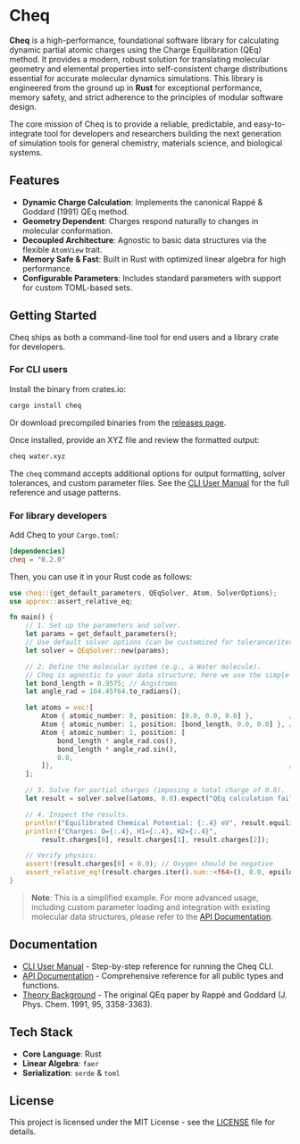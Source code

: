 # Cheq

**Cheq** is a high-performance, foundational software library for calculating dynamic partial atomic charges using the Charge Equilibration (QEq) method. It provides a modern, robust solution for translating molecular geometry and elemental properties into self-consistent charge distributions essential for accurate molecular dynamics simulations. This library is engineered from the ground up in **Rust** for exceptional performance, memory safety, and strict adherence to the principles of modular software design.

The core mission of Cheq is to provide a reliable, predictable, and easy-to-integrate tool for developers and researchers building the next generation of simulation tools for general chemistry, materials science, and biological systems.

## Features

- **Dynamic Charge Calculation**: Implements the canonical Rappé & Goddard (1991) QEq method.
- **Geometry Dependent**: Charges respond naturally to changes in molecular conformation.
- **Decoupled Architecture**: Agnostic to basic data structures via the flexible `AtomView` trait.
- **Memory Safe & Fast**: Built in Rust with optimized linear algebra for high performance.
- **Configurable Parameters**: Includes standard parameters with support for custom TOML-based sets.

## Getting Started

Cheq ships as both a command-line tool for end users and a library crate for developers.

### For CLI users

Install the binary from crates.io:

```sh
cargo install cheq
```

Or download precompiled binaries from the [releases page](https://github.com/caltechmsc/cheq/releases).

Once installed, provide an XYZ file and review the formatted output:

```sh
cheq water.xyz
```

The `cheq` command accepts additional options for output formatting, solver tolerances, and custom parameter files. See the [CLI User Manual](USAGE.md) for the full reference and usage patterns.

### For library developers

Add Cheq to your `Cargo.toml`:

```toml
[dependencies]
cheq = "0.2.0"
```

Then, you can use it in your Rust code as follows:

```rust
use cheq::{get_default_parameters, QEqSolver, Atom, SolverOptions};
use approx::assert_relative_eq;

fn main() {
    // 1. Set up the parameters and solver.
    let params = get_default_parameters();
    // Use default solver options (can be customized for tolerance/iterations)
    let solver = QEqSolver::new(params);

    // 2. Define the molecular system (e.g., a Water molecule).
    // Cheq is agnostic to your data structure; here we use the simple `Atom` struct.
    let bond_length = 0.9575; // Angstroms
    let angle_rad = 104.45f64.to_radians();

    let atoms = vec![
        Atom { atomic_number: 8, position: [0.0, 0.0, 0.0] },         // Oxygen
        Atom { atomic_number: 1, position: [bond_length, 0.0, 0.0] }, // Hydrogen 1
        Atom { atomic_number: 1, position: [
            bond_length * angle_rad.cos(),
            bond_length * angle_rad.sin(),
            0.0,
        ]},                                                           // Hydrogen 2
    ];

    // 3. Solve for partial charges (imposing a total charge of 0.0).
    let result = solver.solve(&atoms, 0.0).expect("QEq calculation failed to converge");

    // 4. Inspect the results.
    println!("Equilibrated Chemical Potential: {:.4} eV", result.equilibrated_potential);
    println!("Charges: O={:.4}, H1={:.4}, H2={:.4}",
        result.charges[0], result.charges[1], result.charges[2]);

    // Verify physics:
    assert!(result.charges[0] < 0.0); // Oxygen should be negative
    assert_relative_eq!(result.charges.iter().sum::<f64>(), 0.0, epsilon = 1e-9); // Conservation
}
```

> **Note**: This is a simplified example. For more advanced usage, including custom parameter loading and integration with existing molecular data structures, please refer to the [API Documentation](https://docs.rs/cheq).

## Documentation

- [CLI User Manual](USAGE.md) - Step-by-step reference for running the Cheq CLI.
- [API Documentation](https://docs.rs/cheq) - Comprehensive reference for all public types and functions.
- [Theory Background](https://pubs.acs.org/doi/10.1021/j100161a070) - The original QEq paper by Rappé and Goddard (J. Phys. Chem. 1991, 95, 3358-3363).

## Tech Stack

- **Core Language**: Rust
- **Linear Algebra**: `faer`
- **Serialization**: `serde` & `toml`

## License

This project is licensed under the MIT License - see the [LICENSE](LICENSE) file for details.
